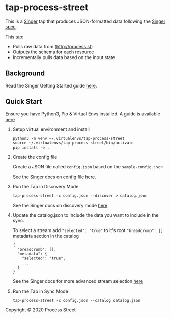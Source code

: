 # tap-process-street

This is a [Singer](https://singer.io) tap that produces JSON-formatted data
following the [Singer
spec](https://github.com/singer-io/getting-started/blob/master/SPEC.md).

This tap:

- Pulls raw data from (http://process.st)
- Outputs the schema for each resource
- Incrementally pulls data based on the input state

## Background

Read the Singer Getting Started guide [here](https://github.com/singer-io/getting-started).

## Quick Start

Ensure you have Python3, Pip & Virtual Envs installed.  A guide is available 
[here](https://github.com/singer-io/getting-started/blob/master/docs/RUNNING_AND_DEVELOPING.md#running-singer-with-python)

1. Setup virtual environment and install

    ```
    python3 -m venv ~/.virtualenvs/tap-process-street
    source ~/.virtualenvs/tap-process-street/bin/activate
    pip install -e .
    ```

2. Create the config file

   Create a JSON file called `config.json` based on the `sample-config.json`

   See the Singer docs on config file
   [here](https://github.com/singer-io/getting-started/blob/master/docs/CONFIG_AND_STATE.md#config-file).

4. Run the Tap in Discovery Mode
    ```
    tap-process-street -c config.json --discover > catalog.json
    ```
   
   See the Singer docs on discovery mode
   [here](https://github.com/singer-io/getting-started/blob/master/docs/DISCOVERY_MODE.md#discovery-mode).

5. Update the catalog.json to include the data you want to include in the sync.

   To select a stream add `"selected": "true"` to it's root `"breadcrumb": []` metadata section in the catalog 
    ```
    {
      "breadcrumb": [],
      "metadata": {
        "selected": "true",
        ...
      }
    }
    ```
 
   See the Singer docs for more advanced stream selection
   [here](https://github.com/singer-io/getting-started/blob/master/docs/SYNC_MODE.md#streamfield-selection) 

5. Run the Tap in Sync Mode
    ```
   tap-process-street -c config.json --catalog catalog.json
    ```
   
Copyright &copy; 2020 Process Street
